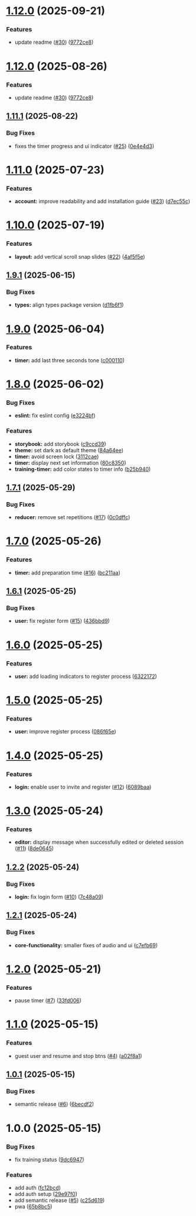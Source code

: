 # [1.12.0](https://github.com/kschrenk/overmighty-timer/compare/v1.11.1...v1.12.0) (2025-09-21)


### Features

* update readme ([#30](https://github.com/kschrenk/overmighty-timer/issues/30)) ([9772ce8](https://github.com/kschrenk/overmighty-timer/commit/9772ce85fe5473d5413cf034633cdb9e91ebb072))

# [1.12.0](https://github.com/kschrenk/overmighty-timer/compare/v1.11.1...v1.12.0) (2025-08-26)


### Features

* update readme ([#30](https://github.com/kschrenk/overmighty-timer/issues/30)) ([9772ce8](https://github.com/kschrenk/overmighty-timer/commit/9772ce85fe5473d5413cf034633cdb9e91ebb072))

## [1.11.1](https://github.com/kschrenk/overmighty-timer/compare/v1.11.0...v1.11.1) (2025-08-22)


### Bug Fixes

* fixes the timer progress and ui indicator ([#25](https://github.com/kschrenk/overmighty-timer/issues/25)) ([0e4e4d3](https://github.com/kschrenk/overmighty-timer/commit/0e4e4d37402cd10eb1c73685da0a8367353907b2))

# [1.11.0](https://github.com/kschrenk/overmighty-timer/compare/v1.10.0...v1.11.0) (2025-07-23)


### Features

* **account:** improve readability and add installation guide ([#23](https://github.com/kschrenk/overmighty-timer/issues/23)) ([d7ec55c](https://github.com/kschrenk/overmighty-timer/commit/d7ec55cd6020304bcf9b549d38fdf621e1272c57))

# [1.10.0](https://github.com/kschrenk/overmighty-timer/compare/v1.9.1...v1.10.0) (2025-07-19)


### Features

* **layout:** add vertical scroll snap slides ([#22](https://github.com/kschrenk/overmighty-timer/issues/22)) ([4af5f5e](https://github.com/kschrenk/overmighty-timer/commit/4af5f5e1dbdebb9ac22dce5816c0a3793fce59d4))

## [1.9.1](https://github.com/kschrenk/overmighty-timer/compare/v1.9.0...v1.9.1) (2025-06-15)


### Bug Fixes

* **types:** align types package version ([d1fb6f1](https://github.com/kschrenk/overmighty-timer/commit/d1fb6f19348219d9e90a92ede485036d7304875c))

# [1.9.0](https://github.com/kschrenk/overmighty-timer/compare/v1.8.0...v1.9.0) (2025-06-04)


### Features

* **timer:** add last three seconds tone ([c000110](https://github.com/kschrenk/overmighty-timer/commit/c0001109e478edd8d2aefb0fddc43751554b635a))

# [1.8.0](https://github.com/kschrenk/overmighty-timer/compare/v1.7.1...v1.8.0) (2025-06-02)


### Bug Fixes

* **eslint:** fix eslint config ([e3224bf](https://github.com/kschrenk/overmighty-timer/commit/e3224bfc332f8a4b771220dcb211c2a11b4d0e03))


### Features

* **storybook:** add storybook ([c9ccd39](https://github.com/kschrenk/overmighty-timer/commit/c9ccd3965d5bb839a351d845ba04a8bc38d7bfdb))
* **theme:** set dark as default theme ([84a64ee](https://github.com/kschrenk/overmighty-timer/commit/84a64ee1a1c34df7b15a876fd7b31d90ea5efff5))
* **timer:** avoid screen lock ([3112cae](https://github.com/kschrenk/overmighty-timer/commit/3112caef22ecb3c540f4b64828330efddd8e7132))
* **timer:** display next set information ([80c8350](https://github.com/kschrenk/overmighty-timer/commit/80c8350b1b1a441b04ef63a833ba87772403b5b6))
* **training-timer:** add color states to timer info ([b25b940](https://github.com/kschrenk/overmighty-timer/commit/b25b940dbe68ffee737bafd214efee966d814858))

## [1.7.1](https://github.com/kschrenk/overmighty-timer/compare/v1.7.0...v1.7.1) (2025-05-29)


### Bug Fixes

* **reducer:** remove set repetitions ([#17](https://github.com/kschrenk/overmighty-timer/issues/17)) ([0c0dffc](https://github.com/kschrenk/overmighty-timer/commit/0c0dffc5f103389b07ed2f2fda1342e6ea989fcc))

# [1.7.0](https://github.com/kschrenk/overmighty-timer/compare/v1.6.1...v1.7.0) (2025-05-26)


### Features

* **timer:** add preparation time ([#16](https://github.com/kschrenk/overmighty-timer/issues/16)) ([bc211aa](https://github.com/kschrenk/overmighty-timer/commit/bc211aaaddcc87865c7e97b50f05ff7e7caa67cf))

## [1.6.1](https://github.com/kschrenk/overmighty-timer/compare/v1.6.0...v1.6.1) (2025-05-25)


### Bug Fixes

* **user:** fix register form ([#15](https://github.com/kschrenk/overmighty-timer/issues/15)) ([436bbd9](https://github.com/kschrenk/overmighty-timer/commit/436bbd9a6ddb7750548b42bc66a09c3ac1836584))

# [1.6.0](https://github.com/kschrenk/overmighty-timer/compare/v1.5.0...v1.6.0) (2025-05-25)


### Features

* **user:** add loading indicators to register process ([6322172](https://github.com/kschrenk/overmighty-timer/commit/632217255e7a8ee36c1f317cfd79199fffc71a30))

# [1.5.0](https://github.com/kschrenk/overmighty-timer/compare/v1.4.0...v1.5.0) (2025-05-25)


### Features

* **user:** improve register process ([086f65e](https://github.com/kschrenk/overmighty-timer/commit/086f65ed1f58b1eb81cf6b76e02cf572c7b39e3d))

# [1.4.0](https://github.com/kschrenk/overmighty-timer/compare/v1.3.0...v1.4.0) (2025-05-25)


### Features

* **login:** enable user to invite and register ([#12](https://github.com/kschrenk/overmighty-timer/issues/12)) ([6089baa](https://github.com/kschrenk/overmighty-timer/commit/6089baa3074aa68cbbde7cb92989b4daffc22751))

# [1.3.0](https://github.com/kschrenk/overmighty-timer/compare/v1.2.2...v1.3.0) (2025-05-24)


### Features

* **editor:** display message when successfully edited or deleted session ([#11](https://github.com/kschrenk/overmighty-timer/issues/11)) ([8de0645](https://github.com/kschrenk/overmighty-timer/commit/8de0645153fa5a5cb9f2e56160cf4e835ffbe88f))

## [1.2.2](https://github.com/kschrenk/overmighty-timer/compare/v1.2.1...v1.2.2) (2025-05-24)


### Bug Fixes

* **login:** fix login form ([#10](https://github.com/kschrenk/overmighty-timer/issues/10)) ([7c48a09](https://github.com/kschrenk/overmighty-timer/commit/7c48a094c7cb18891166baba7d48037740bfefd5))

## [1.2.1](https://github.com/kschrenk/overmighty-timer/compare/v1.2.0...v1.2.1) (2025-05-24)


### Bug Fixes

* **core-functionality:** smaller fixes of audio and ui ([c7efb69](https://github.com/kschrenk/overmighty-timer/commit/c7efb69de2ccc1f14f9c6755365719d7083b5e0c))

# [1.2.0](https://github.com/kschrenk/overmighty-timer/compare/v1.1.0...v1.2.0) (2025-05-21)


### Features

* pause timer ([#7](https://github.com/kschrenk/overmighty-timer/issues/7)) ([33fd006](https://github.com/kschrenk/overmighty-timer/commit/33fd00623ec0666edaff897437b2ffb6fabf8d0b))

# [1.1.0](https://github.com/kschrenk/overmighty-timer/compare/v1.0.1...v1.1.0) (2025-05-15)


### Features

* guest user and resume and stop btns ([#4](https://github.com/kschrenk/overmighty-timer/issues/4)) ([a02f8a1](https://github.com/kschrenk/overmighty-timer/commit/a02f8a1c3b3c0368e49135dca761d5fe9533d645))

## [1.0.1](https://github.com/kschrenk/overmighty-timer/compare/v1.0.0...v1.0.1) (2025-05-15)


### Bug Fixes

* semantic release ([#6](https://github.com/kschrenk/overmighty-timer/issues/6)) ([6becdf2](https://github.com/kschrenk/overmighty-timer/commit/6becdf2afaa5aed3b1011f6c07049c7c73c689f4))

# 1.0.0 (2025-05-15)


### Bug Fixes

* fix training status ([9dc6947](https://github.com/kschrenk/overmighty-timer/commit/9dc6947e00fad7c0aa07a4567e097a57f55a6144))


### Features

* add auth ([fc12bcd](https://github.com/kschrenk/overmighty-timer/commit/fc12bcd0054610283ed4520a37585149e089222a))
* add auth setup ([29e97f0](https://github.com/kschrenk/overmighty-timer/commit/29e97f023b9cd6053079d9fd811083036c6828a6))
* add semantic release ([#5](https://github.com/kschrenk/overmighty-timer/issues/5)) ([c25d619](https://github.com/kschrenk/overmighty-timer/commit/c25d61976c3d749745231add050e40207c81de6b))
* pwa ([65b8bc5](https://github.com/kschrenk/overmighty-timer/commit/65b8bc5eb56462ed0af53b1fb67dd853d961aae3))
